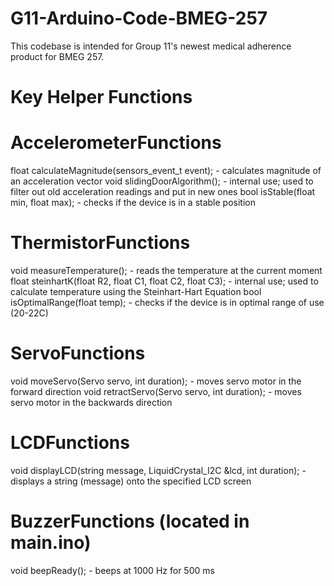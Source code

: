# G11-Arduino-Code-BMEG-257
This codebase is intended for Group 11's newest medical adherence product for BMEG 257. 

# Key Helper Functions

# AccelerometerFunctions
float calculateMagnitude(sensors_event_t event); - calculates magnitude of an acceleration vector
void slidingDoorAlgorithm(); - internal use; used to filter out old acceleration readings and put in new ones
bool isStable(float min, float max); - checks if the device is in a stable position

# ThermistorFunctions
void measureTemperature(); - reads the temperature at the current moment
float steinhartK(float R2, float C1, float C2, float C3); - internal use; used to calculate temperature using the Steinhart-Hart Equation
bool isOptimalRange(float temp); - checks if the device is in optimal range of use (20-22C)

# ServoFunctions
void moveServo(Servo servo, int duration); - moves servo motor in the forward direction
void retractServo(Servo servo, int duration); - moves servo motor in the backwards direction

# LCDFunctions 
void displayLCD(string message, LiquidCrystal_I2C &lcd, int duration); - displays a string (message) onto the specified LCD screen

# BuzzerFunctions (located in main.ino)
void beepReady(); - beeps at 1000 Hz for 500 ms

